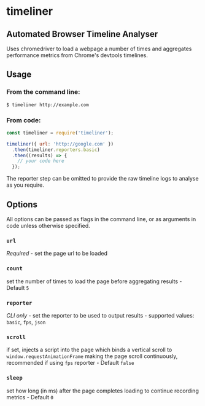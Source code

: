 # timeliner

## Automated Browser Timeline Analyser

Uses chromedriver to load a webpage a number of times and aggregates performance metrics from Chrome's devtools timelines.

## Usage

### From the command line:

```shell
$ timeliner http://example.com
```

### From code:

```javascript
const timeliner = require('timeliner');

timeliner({ url: 'http://google.com' })
  .then(timeliner.reporters.basic)
  .then((results) => {
    // your code here
  });
```

The reporter step can be omitted to provide the raw timeline logs to analyse as you require.

## Options

All options can be passed as flags in the command line, or as arguments in code unless otherwise specified.

### `url`

*Required* - set the page url to be loaded

### `count`

set the number of times to load the page before aggregating results - Default `5`

### `reporter`

*CLI only* - set the reporter to be used to output results - supported values: `basic`, `fps`, `json`

### `scroll`

if set, injects a script into the page which binds a vertical scroll to `window.requestAnimationFrame` making the page scroll continuously, recommended if using `fps` reporter - Default `false`

### `sleep`

set how long (in ms) after the page completes loading to continue recording metrics - Default `0`
